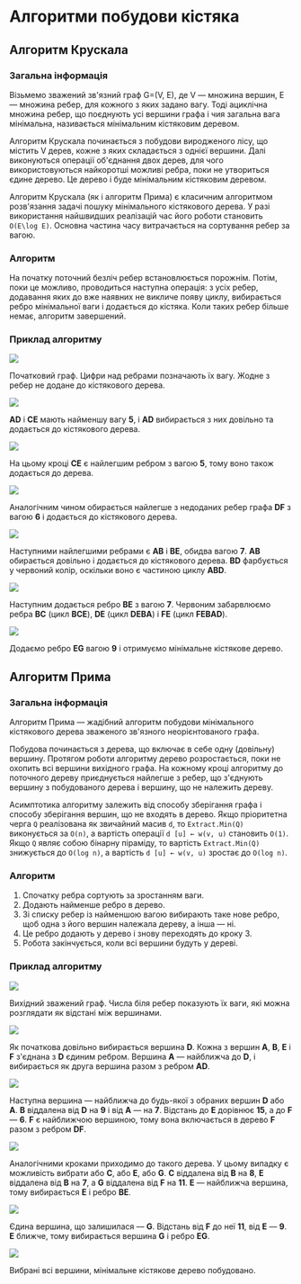 # Алгоритми побудови кістяка
## Алгоритм Крускала
### Загальна інформація
Візьмемо зважений зв'язний граф G=(V, E), де V — множина вершин, E — множина ребер, для кожного з яких задано вагу. Тоді ациклічна множина ребер, що поєднують усі вершини графа і чия загальна вага мінімальна, називається мінімальним кістяковим деревом.

Алгоритм Крускала починається з побудови виродженого лісу, що містить V дерев, кожне з яких складається з однієї вершини. Далі виконуються операції об'єднання двох дерев, для чого використовуються найкоротші можливі ребра, поки не утвориться єдине дерево. Це дерево і буде мінімальним кістяковим деревом.

Алгоритм Крускала (як і алгоритм Прима) є класичним алгоритмом розв'язання задачі пошуку мінімального кістякового дерева. У разі використання найшвидших реалізацій час його роботи становить `O(E\log E)`. Основна частина часу витрачається на сортування ребер за вагою.
### Алгоритм
На початку поточний безліч ребер встановлюється порожнім. Потім, поки це можливо, проводиться наступна операція: з усіх ребер, додавання яких до вже наявних не викличе появу циклу, вибирається ребро мінімальної ваги і додається до кістяка. Коли таких ребер більше немає, алгоритм завершений. 
### Приклад алгоритму
![](https://upload.wikimedia.org/wikipedia/commons/thumb/a/a8/Prim_Algorithm_0.svg/300px-Prim_Algorithm_0.svg.png)

Початковий граф. Цифри над ребрами позначають їх вагу. Жодне з ребер не додане до кістякового дерева.

![](https://upload.wikimedia.org/wikipedia/commons/thumb/b/b4/Kruskal_Algorithm_1.svg/300px-Kruskal_Algorithm_1.svg.png)

__AD__ і __CE__ мають найменшу вагу __5__, і __AD__ вибирається з них довільно та додається до кістякового дерева.

![](https://upload.wikimedia.org/wikipedia/commons/thumb/f/ff/Kruskal_Algorithm_2.svg/300px-Kruskal_Algorithm_2.svg.png)

На цьому кроці __CE__ є найлегшим ребром з вагою __5__, тому воно також додається до дерева.

![](https://upload.wikimedia.org/wikipedia/commons/thumb/5/59/Kruskal_Algorithm_3.svg/300px-Kruskal_Algorithm_3.svg.png)

Аналогічним чином обирається найлегше з недоданих ребер графа __DF__ з вагою __6__ і додається до кістякового дерева.

![](https://upload.wikimedia.org/wikipedia/commons/thumb/2/2e/Kruskal_Algorithm_4.svg/300px-Kruskal_Algorithm_4.svg.png)

Наступними найлегшими ребрами є __AB__ і __BE__, обидва вагою __7__. __AB__ обирається довільно і додається до кістякового дерева. __BD__ фарбується у червоний колір, оскільки воно є частиною циклу __ABD__.

![](https://upload.wikimedia.org/wikipedia/commons/thumb/f/f4/Kruskal_Algorithm_5.svg/300px-Kruskal_Algorithm_5.svg.png)

Наступним додається ребро __BE__ з вагою __7__. Червоним забарвлюємо ребра __BC__ (цикл __BCE__), __DE__ (цикл __DEBA__) і __FE__ (цикл __FEBAD__).

![](https://upload.wikimedia.org/wikipedia/commons/thumb/8/87/Kruskal_Algorithm_6.svg/300px-Kruskal_Algorithm_6.svg.png)

Додаємо ребро __EG__ вагою __9__ і отримуємо мінімальне кістякове дерево.

## Алгоритм Прима
### Загальна інформація
Алгоритм Прима — жадібний алгоритм побудови мінімального кістякового дерева зваженого зв'язного неорієнтованого графа.

Побудова починається з дерева, що включає в себе одну (довільну) вершину. Протягом роботи алгоритму дерево розростається, поки не охопить всі вершини вихідного графа. На кожному кроці алгоритму до поточного дереву приєднується найлегше з ребер, що з'єднують вершину з побудованого дерева і вершину, що не належить дереву.

Асимптотика алгоритму залежить від способу зберігання графа і способу зберігання вершин, що не входять в дерево. Якщо пріоритетна черга `Q` реалізована як звичайний масив `d`, то `Extract.Min(Q)` виконується за `O(n)`, а вартість операції `d [u] ← w(v, u)` становить `O(1)`. Якщо `Q` являє собою бінарну піраміду, то вартість `Extract.Min(Q)` знижується до `O(log n)`, а вартість `d [u] ← w(v, u)` зростає до `O(log n)`.
### Алгоритм
1. Спочатку ребра сортують за зростанням ваги.
2. Додають найменше ребро в дерево.
3. Зі списку ребер із найменшою вагою вибирають таке нове ребро, щоб одна з його вершин належала дереву, а інша — ні.
4. Це ребро додають у дерево і знову переходять до кроку 3.
5. Робота закінчується, коли всі вершини будуть у дереві.
### Приклад алгоритму
![](https://upload.wikimedia.org/wikipedia/commons/thumb/a/a8/Prim_Algorithm_0.svg/300px-Prim_Algorithm_0.svg.png)

Вихідний зважений граф. Числа біля ребер показують їх ваги, які можна розглядати як відстані між вершинами.

![](https://upload.wikimedia.org/wikipedia/commons/thumb/5/56/Prim_Algorithm_1.svg/300px-Prim_Algorithm_1.svg.png)

Як початкова довільно вибирається вершина __D__. Кожна з вершин __A__, __B__, __E__ і __F__ з'єднана з __D__ єдиним ребром. Вершина __A__ — найближча до __D__, і вибирається як друга вершина разом з ребром __AD__.

![](https://upload.wikimedia.org/wikipedia/commons/thumb/f/f5/Prim_Algorithm_2.svg/300px-Prim_Algorithm_2.svg.png)

Наступна вершина — найближча до будь-якої з обраних вершин __D__ або __A__. __B__ віддалена від __D__ на __9__ і від __A__ — на __7__. Відстань до __E__ дорівнює __15__, а до __F__ — __6__. __F__ є найближчою вершиною, тому вона включається в дерево __F__ разом з ребром __DF__.

![](https://upload.wikimedia.org/wikipedia/commons/thumb/7/7e/Prim_Algorithm_4.svg/300px-Prim_Algorithm_4.svg.png)

Аналогічними кроками приходимо до такого дерева. У цьому випадку є можливість вибрати або __C__, або __E__, або __G__. __C__ віддалена від __B__ на __8__, __E__ віддалена від __B__ на __7__, а __G__ віддалена від __F__ на __11__. __E__ — найближча вершина, тому вибирається __E__ і ребро __BE__.

![](https://upload.wikimedia.org/wikipedia/commons/thumb/9/99/Prim_Algorithm_6.svg/300px-Prim_Algorithm_6.svg.png)

Єдина вершина, що залишилася — __G__. Відстань від __F__ до неї __11__, від __E__ — __9__. __E__ ближче, тому вибирається вершина __G__ і ребро __EG__.

![](https://upload.wikimedia.org/wikipedia/commons/thumb/b/b9/Prim_Algorithm_7.svg/300px-Prim_Algorithm_7.svg.png)

Вибрані всі вершини, мінімальне кістякове дерево побудовано.
